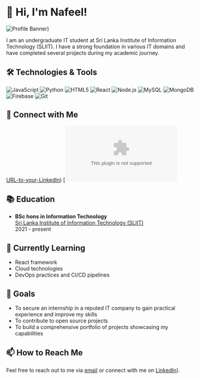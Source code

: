 # 👋 Hi, I'm Nafeel!

![Profile Banner](https://avatars.githubusercontent.com/u/127679674?s=400&u=fe95e02cad43338d3b262092e53108977e84f182&v=4))

I am an undergraduate IT student at Sri Lanka Institute of Information Technology (SLIIT).
I have a strong foundation in various IT domains and have completed several projects during my academic journey.

## 🛠️ Technologies & Tools

![JavaScript](https://img.shields.io/badge/JavaScript-F7DF1E?style=flat&logo=javascript&logoColor=black)
![Python](https://img.shields.io/badge/Python-3776AB?style=flat&logo=python&logoColor=white)
![HTML5](https://img.shields.io/badge/HTML5-E34F26?style=flat&logo=html5&logoColor=white)
![React](https://img.shields.io/badge/React-61DAFB?style=flat&logo=react&logoColor=black)
![Node.js](https://img.shields.io/badge/Node.js-339933?style=flat&logo=node-dot-js&logoColor=white)
![MySQL](https://img.shields.io/badge/MySQL-4479A1?style=flat&logo=mysql&logoColor=white)
![MongoDB](https://img.shields.io/badge/MongoDB-47A248?style=flat&logo=mongodb&logoColor=white)
![Firebase](https://img.shields.io/badge/Firebase-FFCA28?style=flat&logo=firebase&logoColor=black)
![Git](https://img.shields.io/badge/Git-F05032?style=flat&logo=git&logoColor=white)

## 💬 Connect with Me

[URL-to-your-LinkedIn](https://www.linkedin.com/in/nafeel-s-m-a92348270/))
[![Email](nafeelsm2018@gmail.com)

## 📚 Education

- **BSc hons in Information Technology**  
  [Sri Lanka Institute of Information Technology (SLIIT)](https://www.sliit.lk)  
  2021 - present

## 🌱 Currently Learning

- React framework
- Cloud technologies
- DevOps practices and CI/CD pipelines

## 🎯 Goals

- To secure an internship in a reputed IT company to gain practical experience and improve my skills
- To contribute to open source projects
- To build a comprehensive portfolio of projects showcasing my capabilities

## 📫 How to Reach Me

Feel free to reach out to me via [email](nafeelsm2018@gmail.com) or connect with me on [LinkedIn](https://www.linkedin.com/in/nafeel-s-m-a92348270/)).

